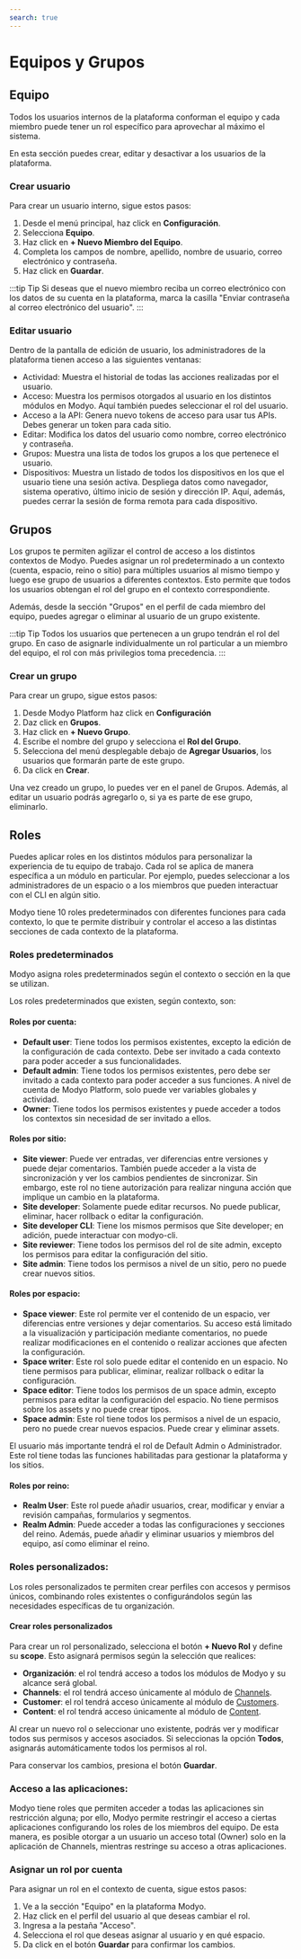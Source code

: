 ```yaml
---
search: true
---
```


# Equipos y Grupos

## Equipo

Todos los usuarios internos de la plataforma conforman el equipo y cada miembro puede tener un rol específico para aprovechar al máximo el sistema.

En esta sección puedes crear, editar y desactivar a los usuarios de la plataforma.

### Crear usuario

Para crear un usuario interno, sigue estos pasos:

1. Desde el menú principal, haz click en **Configuración**.
1. Selecciona **Equipo**.
1. Haz click en **+ Nuevo Miembro del Equipo**.
1. Completa los campos de nombre, apellido, nombre de usuario, correo electrónico y contraseña.
1. Haz click en **Guardar**.

:::tip Tip
Si deseas que el nuevo miembro reciba un correo electrónico con los datos de su cuenta en la plataforma, marca la casilla "Enviar contraseña al correo electrónico del usuario".
:::

### Editar usuario

Dentro de la pantalla de edición de usuario, los administradores de la plataforma tienen acceso a las siguientes ventanas:

- Actividad: Muestra el historial de todas las acciones realizadas por el usuario.
- Acceso: Muestra los permisos otorgados al usuario en los distintos módulos en Modyo. Aquí también puedes seleccionar el rol del usuario.
- Acceso a la API: Genera nuevo tokens de acceso para usar tus APIs. Debes generar un token para cada sitio.
- Editar: Modifica los datos del usuario como nombre, correo electrónico y contraseña.
- Grupos: Muestra una lista de todos los grupos a los que pertenece el usuario.
- Dispositivos: Muestra un listado de todos los dispositivos en los que el usuario tiene una sesión activa.  Despliega datos como navegador, sistema operativo, último inicio de sesión y dirección IP. Aquí, además, puedes cerrar la sesión de forma remota para cada dispositivo.

## Grupos

Los grupos te permiten agilizar el control de acceso a los distintos contextos de Modyo. Puedes asignar un rol predeterminado a un contexto (cuenta, espacio, reino o sitio) para múltiples usuarios al mismo tiempo y luego ese grupo de usuarios a diferentes contextos. Esto permite que todos los usuarios obtengan el rol del grupo en el contexto correspondiente.

Además, desde la sección "Grupos" en el perfil de cada miembro del equipo, puedes agregar o eliminar al usuario de un grupo existente.

:::tip Tip
Todos los usuarios que pertenecen a un grupo tendrán el rol del grupo. En caso de asignarle individualmente un rol particular a un miembro del equipo, el rol con más privilegios toma precedencia.
:::

### Crear un grupo

Para crear un grupo, sigue estos pasos:

1. Desde Modyo Platform haz click en **Configuración**
1. Daz click en **Grupos**.
1. Haz click en **+ Nuevo Grupo**.
1. Escribe el nombre del grupo y selecciona el **Rol del Grupo**.
1. Selecciona del menú desplegable debajo de **Agregar Usuarios**, los usuarios que formarán parte de este grupo.
1. Da click en **Crear**.

Una vez creado un grupo, lo puedes ver en el panel de Grupos. Además, al editar un usuario podrás agregarlo o, si ya es parte de ese grupo, eliminarlo.


## Roles

Puedes aplicar roles en los distintos módulos para personalizar la experiencia de tu equipo de trabajo. Cada rol se aplica de manera específica a un módulo en particular. Por ejemplo, puedes seleccionar a los administradores de un espacio o a los miembros que pueden interactuar con el CLI en algún sitio.

Modyo tiene 10 roles predeterminados con diferentes funciones para cada contexto, lo que te permite distribuir y controlar el acceso a las distintas secciones de cada contexto de la plataforma.

### Roles predeterminados

Modyo asigna roles predeterminados según el contexto o sección en la que se utilizan.

Los roles predeterminados que existen, según contexto, son:

#### Roles por cuenta:

- **Default user**: Tiene todos los permisos existentes,  excepto la edición de la configuración de cada contexto. Debe ser invitado a cada contexto para poder acceder a sus funcionalidades.
- **Default admin**: Tiene todos los permisos existentes, pero debe ser invitado a cada contexto para poder acceder a sus funciones. A nivel de cuenta de Modyo Platform, solo puede ver variables globales y actividad.
- **Owner**: Tiene todos los permisos existentes y puede acceder a todos los contextos sin necesidad de ser invitado a ellos.

#### Roles por sitio:

- **Site viewer**: Puede ver entradas, ver diferencias entre versiones y puede dejar comentarios. También puede acceder a la vista de sincronización y ver los cambios pendientes de sincronizar. Sin embargo, este rol no tiene autorización para realizar ninguna acción que implique un cambio en la plataforma.
- **Site developer**: Solamente puede editar recursos. No puede publicar, eliminar, hacer rollback o editar la configuración.
- **Site developer CLI**: Tiene los mismos permisos que Site developer; en adición, puede interactuar con modyo-cli.
- **Site reviewer**:  Tiene todos los permisos del rol de site admin, excepto los permisos para editar la configuración del sitio.
- **Site admin**: Tiene todos los permisos a nivel de un sitio, pero no puede crear nuevos sitios.

#### Roles por espacio:

- **Space viewer**: Este rol permite ver el contenido de un espacio, ver diferencias entre versiones y dejar comentarios. Su acceso está limitado a la visualización y participación mediante comentarios, no puede realizar modificaciones en el contenido o realizar acciones que afecten la configuración.
- **Space writer**: Este rol solo puede editar el contenido en un espacio. No tiene permisos para publicar, eliminar, realizar rollback o editar la configuración.
- **Space editor**: Tiene todos los permisos de un space admin, excepto permisos para editar la configuración del espacio. No tiene permisos sobre los assets y no puede crear tipos.
- **Space admin**: Este rol tiene todos los permisos a nivel de un espacio, pero no puede crear nuevos espacios. Puede crear y eliminar assets.

El usuario más importante tendrá el rol de Default Admin o Administrador. Este rol tiene todas las funciones habilitadas para gestionar la plataforma y los sitios.

#### Roles por reino:

- **Realm User**: Este rol puede añadir usuarios, crear, modificar y enviar a revisión campañas, formularios y segmentos.
- **Realm Admin**: Puede acceder a todas las configuraciones y secciones del reino. Además, puede añadir y eliminar usuarios y miembros del equipo, así como eliminar el reino.

### Roles personalizados:
Los roles personalizados te permiten crear perfiles con accesos y permisos únicos, combinando roles existentes o configurándolos según las necesidades específicas de tu organización.

#### Crear roles personalizados

Para crear un rol personalizado, selecciona el botón **+ Nuevo Rol** y define su **scope**. Esto asignará permisos según la selección que realices:

- **Organización**: el rol tendrá acceso a todos los módulos de Modyo y su alcance será global.
- **Channels**: el rol tendrá acceso únicamente al módulo de [Channels](/es/platform/channels/).
- **Customer**: el rol tendrá acceso únicamente al módulo de [Customers](/es/platform/customers/).
- **Content**: el rol tendrá acceso únicamente al módulo de [Content](/es/platform/content/).

Al crear un nuevo rol o seleccionar uno existente, podrás ver y modificar todos sus permisos y accesos asociados. Si seleccionas la opción **Todos**, asignarás automáticamente todos los permisos al rol.

Para conservar los cambios, presiona el botón **Guardar**.

### Acceso a las aplicaciones:
Modyo tiene roles que permiten acceder a todas las aplicaciones sin restricción alguna; por ello, Modyo permite restringir el acceso a ciertas aplicaciones configurando los roles de los miembros del equipo. De esta manera, es posible otorgar a un usuario un acceso total (Owner) solo en la aplicación de Channels, mientras restringe su acceso a otras aplicaciones.

### Asignar un rol por cuenta

Para asignar un rol en el contexto de cuenta, sigue estos pasos:

1. Ve a la sección "Equipo" en la plataforma Modyo.
2. Haz click en el perfil del usuario al que deseas cambiar el rol.
3. Ingresa a la pestaña "Acceso".
4. Selecciona el rol que deseas asignar al usuario y en qué espacio.
5. Da click en el botón **Guardar** para confirmar los cambios.


